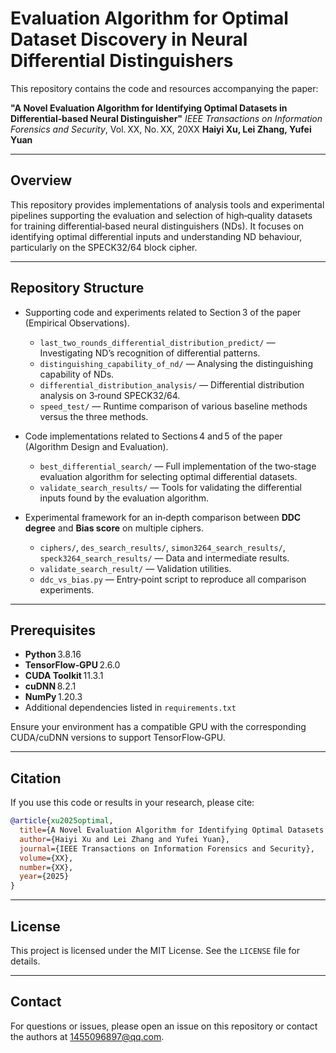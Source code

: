 # Evaluation Algorithm for Optimal Dataset Discovery in Neural Differential Distinguishers

This repository contains the code and resources accompanying the paper:

**"A Novel Evaluation Algorithm for Identifying Optimal Datasets in Differential‑based Neural Distinguisher"**
*IEEE Transactions on Information Forensics and Security*, Vol. XX, No. XX, 20XX
**Haiyi Xu, Lei Zhang, Yufei Yuan**

---

## Overview

This repository provides implementations of analysis tools and experimental pipelines supporting the evaluation and selection of high‑quality datasets for training differential‑based neural distinguishers (NDs). It focuses on identifying optimal differential inputs and understanding ND behaviour, particularly on the SPECK32/64 block cipher.

---

## Repository Structure

- 
  Supporting code and experiments related to Section 3 of the paper (Empirical Observations).

  - `last_two_rounds_differential_distribution_predict/` — Investigating ND’s recognition of differential patterns.
  - `distinguishing_capability_of_nd/` — Analysing the distinguishing capability of NDs.
  - `differential_distribution_analysis/` — Differential distribution analysis on 3‑round SPECK32/64.
  - `speed_test/` — Runtime comparison of various baseline methods versus the three methods.

- 
  Code implementations related to Sections 4 and 5 of the paper (Algorithm Design and Evaluation).

  - `best_differential_search/` — Full implementation of the two‑stage evaluation algorithm for selecting optimal differential datasets.
  - `validate_search_results/` — Tools for validating the differential inputs found by the evaluation algorithm.

- 
  Experimental framework for an in‑depth comparison between **DDC degree** and **Bias score** on multiple ciphers.

  - `ciphers/`, `des_search_results/`, `simon3264_search_results/`, `speck3264_search_results/` — Data and intermediate results.
  - `validate_search_result/` — Validation utilities.
  - `ddc_vs_bias.py` — Entry‑point script to reproduce all comparison experiments.

---

## Prerequisites

- **Python** 3.8.16
- **TensorFlow‑GPU** 2.6.0
- **CUDA Toolkit** 11.3.1
- **cuDNN** 8.2.1
- **NumPy** 1.20.3
- Additional dependencies listed in `requirements.txt`

Ensure your environment has a compatible GPU with the corresponding CUDA/cuDNN versions to support TensorFlow‑GPU.

---

## Citation

If you use this code or results in your research, please cite:

```bibtex
@article{xu2025optimal,
  title={A Novel Evaluation Algorithm for Identifying Optimal Datasets in Differential‑based Neural Distinguisher},
  author={Haiyi Xu and Lei Zhang and Yufei Yuan},
  journal={IEEE Transactions on Information Forensics and Security},
  volume={XX},
  number={XX},
  year={2025}
}
```

---

## License

This project is licensed under the MIT License. See the `LICENSE` file for details.

---

## Contact

For questions or issues, please open an issue on this repository or contact the authors at [1455096897@qq.com](mailto:1455096897@qq.com).
